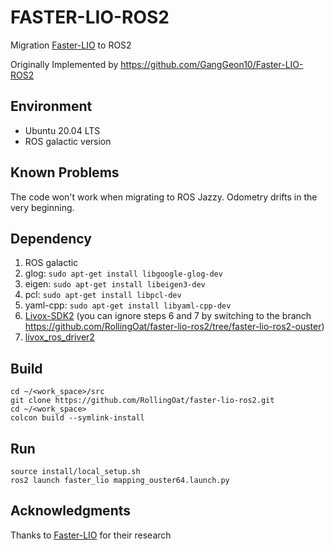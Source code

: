 # FASTER-LIO-ROS2

Migration [Faster-LIO](https://github.com/gaoxiang12/faster-lio) to ROS2 

Originally Implemented by https://github.com/GangGeon10/Faster-LIO-ROS2

## Environment
* Ubuntu 20.04 LTS
* ROS galactic version

## Known Problems
The code won't work when migrating to ROS Jazzy. Odometry drifts in the very beginning.

## Dependency
1. ROS galactic
2. glog: ```sudo apt-get install libgoogle-glog-dev```
3. eigen: ```sudo apt-get install libeigen3-dev```
4. pcl: ```sudo apt-get install libpcl-dev```
5. yaml-cpp: ```sudo apt-get install libyaml-cpp-dev```
6. [Livox-SDK2](https://github.com/Livox-SDK/Livox-SDK2) (you can ignore steps 6 and 7 by switching to the branch https://github.com/RollingOat/faster-lio-ros2/tree/faster-lio-ros2-ouster)
7. [livox_ros_driver2](https://github.com/Livox-SDK/livox_ros_driver2)

## Build

```
cd ~/<work_space>/src
git clone https://github.com/RollingOat/faster-lio-ros2.git
cd ~/<work_space>
colcon build --symlink-install
```

## Run
```
source install/local_setup.sh
ros2 launch faster_lio mapping_ouster64.launch.py
```

## Acknowledgments
Thanks to [Faster-LIO](https://github.com/gaoxiang12/faster-lio) for their research
